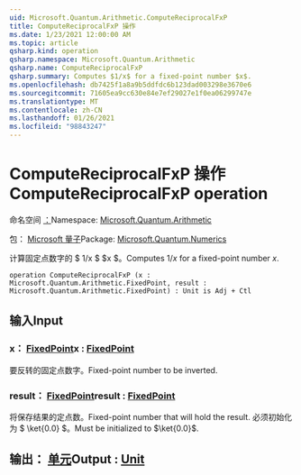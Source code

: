 ```yaml
---
uid: Microsoft.Quantum.Arithmetic.ComputeReciprocalFxP
title: ComputeReciprocalFxP 操作
ms.date: 1/23/2021 12:00:00 AM
ms.topic: article
qsharp.kind: operation
qsharp.namespace: Microsoft.Quantum.Arithmetic
qsharp.name: ComputeReciprocalFxP
qsharp.summary: Computes $1/x$ for a fixed-point number $x$.
ms.openlocfilehash: db7425f1a8a9b5ddfdc6b123dad003298e3670e6
ms.sourcegitcommit: 71605ea9cc630e84e7ef29027e1f0ea06299747e
ms.translationtype: MT
ms.contentlocale: zh-CN
ms.lasthandoff: 01/26/2021
ms.locfileid: "98843247"
---
```

# <a name="computereciprocalfxp-operation"></a><span data-ttu-id="9b78f-102">ComputeReciprocalFxP 操作</span><span class="sxs-lookup"><span data-stu-id="9b78f-102">ComputeReciprocalFxP operation</span></span>

<span data-ttu-id="9b78f-103">命名空间 [：](xref:Microsoft.Quantum.Arithmetic)</span><span class="sxs-lookup"><span data-stu-id="9b78f-103">Namespace: [Microsoft.Quantum.Arithmetic](xref:Microsoft.Quantum.Arithmetic)</span></span>

<span data-ttu-id="9b78f-104">包： [Microsoft 量子](https://nuget.org/packages/Microsoft.Quantum.Numerics)</span><span class="sxs-lookup"><span data-stu-id="9b78f-104">Package: [Microsoft.Quantum.Numerics](https://nuget.org/packages/Microsoft.Quantum.Numerics)</span></span>


<span data-ttu-id="9b78f-105">计算固定点数字的 $ 1/x $ $x $。</span><span class="sxs-lookup"><span data-stu-id="9b78f-105">Computes $1/x$ for a fixed-point number $x$.</span></span>

```qsharp
operation ComputeReciprocalFxP (x : Microsoft.Quantum.Arithmetic.FixedPoint, result : Microsoft.Quantum.Arithmetic.FixedPoint) : Unit is Adj + Ctl
```


## <a name="input"></a><span data-ttu-id="9b78f-106">输入</span><span class="sxs-lookup"><span data-stu-id="9b78f-106">Input</span></span>

### <a name="x--fixedpoint"></a><span data-ttu-id="9b78f-107">x： [FixedPoint](xref:Microsoft.Quantum.Arithmetic.FixedPoint)</span><span class="sxs-lookup"><span data-stu-id="9b78f-107">x : [FixedPoint](xref:Microsoft.Quantum.Arithmetic.FixedPoint)</span></span>

<span data-ttu-id="9b78f-108">要反转的固定点数字。</span><span class="sxs-lookup"><span data-stu-id="9b78f-108">Fixed-point number to be inverted.</span></span>


### <a name="result--fixedpoint"></a><span data-ttu-id="9b78f-109">result： [FixedPoint](xref:Microsoft.Quantum.Arithmetic.FixedPoint)</span><span class="sxs-lookup"><span data-stu-id="9b78f-109">result : [FixedPoint](xref:Microsoft.Quantum.Arithmetic.FixedPoint)</span></span>

<span data-ttu-id="9b78f-110">将保存结果的定点数。</span><span class="sxs-lookup"><span data-stu-id="9b78f-110">Fixed-point number that will hold the result.</span></span> <span data-ttu-id="9b78f-111">必须初始化为 $ \ket{0.0} $。</span><span class="sxs-lookup"><span data-stu-id="9b78f-111">Must be initialized to $\ket{0.0}$.</span></span>



## <a name="output--unit"></a><span data-ttu-id="9b78f-112">输出： [单元](xref:microsoft.quantum.lang-ref.unit)</span><span class="sxs-lookup"><span data-stu-id="9b78f-112">Output : [Unit](xref:microsoft.quantum.lang-ref.unit)</span></span>

